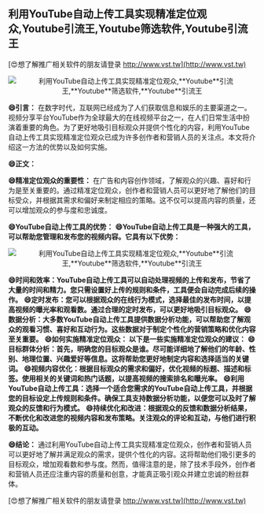 ## **利用YouTube自动上传工具实现精准定位观众,**Youtube**引流王,**Youtube**筛选软件,**Youtube**引流王**

[😍想了解推广相关软件的朋友请登录 http://www.vst.tw](http://www.vst.tw)

 <center><img src="https://vst.tw/MP4/tuiguang/png/7.png" alt="利用YouTube自动上传工具实现精准定位观众,**Youtube**引流王,**Youtube**筛选软件,**Youtube**引流王"></center>

**😄引言：**
在数字时代，互联网已经成为了人们获取信息和娱乐的主要渠道之一。视频分享平台YouTube作为全球最大的在线视频平台之一，在人们日常生活中扮演着重要的角色。为了更好地吸引目标观众并提供个性化的内容，利用YouTube自动上传工具实现精准定位观众已成为许多创作者和营销人员的关注点。本文将介绍这一方法的优势以及如何实施。

**😄正文：**

**😄精准定位观众的重要性：**
在广告和内容创作领域，了解观众的兴趣、喜好和行为是至关重要的。通过精准定位观众，创作者和营销人员可以更好地了解他们的目标受众，并根据其需求和偏好来制定相应的策略。这不仅可以提高内容的质量，还可以增加观众的参与度和忠诚度。

**😄YouTube自动上传工具的优势：**
**😄YouTube自动上传工具是一种强大的工具，可以帮助您管理和发布您的视频内容。它具有以下优势：**

 <center><img src="https://vst.tw/MP4/tuiguang/png/1.png" alt="利用YouTube自动上传工具实现精准定位观众,**Youtube**引流王,**Youtube**筛选软件,**Youtube**引流王"></center>

**😄时间和效率：YouTube自动上传工具可以自动处理视频的上传和发布，节省了大量的时间和精力。您只需设置好上传的规则和条件，工具便会自动完成后续的操作。**
**😄定时发布：您可以根据观众的在线行为模式，选择最佳的发布时间，以提高视频的曝光率和观看数。通过合理的定时发布，可以更好地吸引目标观众。**
**😄数据分析：大多数YouTube自动上传工具提供数据分析功能，可以帮助您了解观众的观看习惯、喜好和互动行为。这些数据对于制定个性化的营销策略和优化内容至关重要。**
**😄如何实施精准定位观众： 以下是一些实施精准定位观众的建议：**
**😄目标群体分析：首先，明确您的目标观众是谁。尽可能详细地了解他们的年龄、性别、地理位置、兴趣爱好等信息。这将帮助您更好地制定内容和选择适当的关键词。**
**😄视频内容优化：根据目标观众的需求和偏好，优化视频的标题、描述和标签。使用相关的关键词和热门话题，以提高视频的搜索排名和曝光率。**
**😄利用YouTube自动上传工具：选择一个适合您需求的YouTube自动上传工具，并根据您的目标设定上传规则和条件。确保工具支持数据分析功能，以便您可以及时了解观众的反馈和行为模式。**
**😄持续优化和改进：根据观众的反馈和数据分析结果，不断优化和改进您的视频内容和发布策略。关注观众的评论和互动，与他们进行积极的互动。**

**😄结论：**
通过利用YouTube自动上传工具实现精准定位观众，创作者和营销人员可以更好地了解并满足观众的需求，提供个性化的内容。这将帮助他们吸引更多的目标观众，增加观看数和参与度。然而，值得注意的是，除了技术手段外，创作者和营销人员还应注重内容的质量和创意，才能真正吸引观众并建立忠诚的粉丝群体。

[😍想了解推广相关软件的朋友请登录 http://www.vst.tw](http://www.vst.tw)



